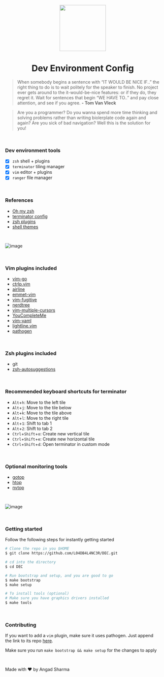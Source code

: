 <p align="center">
    <img src="https://user-images.githubusercontent.com/30529572/60157440-60a58300-980c-11e9-8ec6-020be154b566.gif" width= "150px">
</p>
<h1 align="center">Dev Environment Config</h1>

>When somebody begins a sentence with “IT WOULD BE NICE IF..” the right thing to do is to wait politely for the speaker to finish. No project ever gets around to the it-would-be-nice features: or if they do, they regret it. Wait for sentences that begin “WE HAVE TO..” and pay close attention, and see if you agree. **- Tom Van Vleck**
 
> Are you a programmer? Do you wanna spend more time thinking and solving problems rather than writing biolerplate code again and again? Are you sick of bad navigation? Well this is the solution for you!


<br/>


### Dev environment tools

- [X] `zsh` shell + plugins
- [X] `terminator` tiling manager
- [X] `vim` editor + plugins
- [X] `ranger` file manager

<br/>

### References

* [Oh my zsh](https://github.com/robbyrussell/oh-my-zsh.git)
* [terminator config](https://www.systutorials.com/docs/linux/man/5-terminator_config/)
* [zsh plugins](https://github.com/robbyrussell/oh-my-zsh/wiki/Plugins)
* [shell themes](https://github.com/robbyrussell/oh-my-zsh/wiki/Themes)

<br/>


![image](https://user-images.githubusercontent.com/30529572/60173214-dd942500-982b-11e9-8741-e867f2bbce70.png)

<br/>

### Vim plugins included

* [vim-go](https://github.com/fatih/vim-go.git)
* [ctrlp.vim](https://github.com/kien/ctrlp.vim.git)
* [airline](https://github.com/vim-airline/vim-airline.git)
* [emmet-vim](https://github.com/mattn/emmet-vim.git)
* [vim-fugitive](https://github.com/tpope/vim-fugitive.git)
* [nerdtree](https://github.com/scrooloose/nerdtree.git)
* [vim-multiple-cursors](https://github.com/terryma/vim-multiple-cursors.git)
* [YouCompleteMe](https://github.com/ycm-core/YouCompleteMe.git)
* [vim-yaml](https://github.com/stephpy/vim-yaml.git)
* [lightline.vim](https://github.com/itchyny/lightline.vim.git)
* [pathogen](https://github.com/tpope/vim-pathogen.git)

<br/>

### Zsh plugins included 

* git
* [zsh-autosuggestions](https://github.com/zsh-users/zsh-autosuggestions)

<br/>

### Recommended keyboard shortcuts for terminator 

* `Alt`+`h`: Move to the left tile
* `Alt`+`j`: Move to the tile below
* `Alt`+`k`: Move to the tile above
* `Alt`+`l`: Move to the right tile
* `Alt`+`1`: Shift to tab 1
* `Alt`+`2`: Shift to tab 2
* `Ctrl`+`Shift`+`o`: Create new vertical tile
* `Ctrl`+`Shift`+`e`: Create new horizontal tile
* `Ctrl`+`Shift`+`d`: Open terminator in custom mode

<br/>

### Optional monitoring tools

* [gotop](https://github.com/cjbassi/gotop.git)
* [htop](https://github.com/hishamhm/htop.git)
* [nvtop](https://github.com/Syllo/nvtop.git)

<br/>

![image](https://user-images.githubusercontent.com/30529572/60172993-71b1bc80-982b-11e9-8adb-367095bbd959.png)

<br/>

### Getting started
Follow the following steps for instantly getting started

```bash
# Clone the repo in you $HOME
$ git clone https://github.com/L04DB4L4NC3R/DEC.git

# cd into the directory
$ cd DEC

# Run bootstrap and setup, and you are good to go
$ make bootstrap
$ make setup

# To install tools (optional)
# Make sure you have graphics drivers installed
$ make tools
```

<br/>

### Contributing
If you want to add a `vim` plugin, make sure it uses pathogen. Just append the link to its repo [here](https://github.com/L04DB4L4NC3R/DEC/blob/master/vim-plugins).

Make sure you run `make bootstrap && make setup` for the changes to apply

<br/>

Made with :heart: by Angad Sharma
